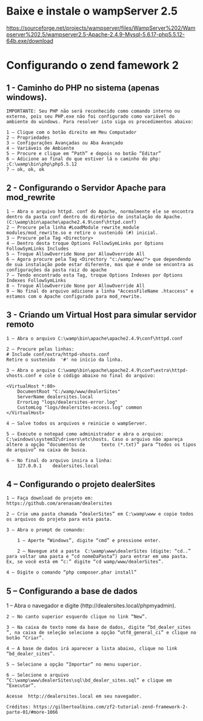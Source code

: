<h1>Baixe e instale o wampServer 2.5</h1>


https://sourceforge.net/projects/wampserver/files/WampServer%202/Wampserver%202.5/wampserver2.5-Apache-2.4.9-Mysql-5.6.17-php5.5.12-64b.exe/download


<h1>Configurando o zend famework 2</h1>
	<h2>1 - Caminho do PHP no sistema (apenas windows).</h2>	
	
	IMPORTANTE: Seu PHP não será reconhecido como comando interno ou externo, pois seu PHP.exe não foi configurado como variável do ambiente do windows. Para resolver isto siga os procedimentos abaixo:
	
	1 – Clique com o botão direito em Meu Computador
	2 – Propriedades
	3 – Configurações Avançadas ou Aba Avançado
	4 – Variáveis de Ambiente
	5 – Procure e clique em “Path” e depois no botão “Editar”
	6 – Adicione ao final do que estiver lá o caminho do php: ;C:\wamp\bin\php\php5.5.12
	7 – ok, ok, ok

<h2>2 - Configurando o Servidor Apache para mod_rewrite</h2>
	
	1 – Abra o arquivo httpd. conf do Apache, normalmente ele se encontra dentro da pasta conf dentro do diretório de instalação do Apache. (C:\wamp\bin\apache\apache2.4.9\conf\httpd.conf)
	2 – Procure pela linha #LoadModule rewrite_module modules/mod_rewrite.so e retire o sustenido (#) inicial.
	3 – Procure pela Tag <Directory>
	4 – Dentro desta troque Options FollowSymLinks por Options FollowSymLinks Includes
	5 – Troque AllowOverride None por AllowOverride All
	6 – Agora procure pela Tag <Directory "c:/wamp/www/"> que dependendo de sua instalação pode estar diferente, mas que é onde se encontra as configurações da pasta raiz do apache
	7 – Tendo encontrado esta Tag, troque Options Indexes por Options Indexes FollowSymLinks
	8 – Troque AllowOverride None por AllowOverride All
	9 – No final do arquivo adicione a linha "AccessFileName .htaccess" e estamos com o Apache configurado para mod_rewrite.


<h2>3 - Criando um Virtual Host para simular servidor remoto</h2>
	
	1 – Abra o arquivo C:\wamp\bin\apache\apache2.4.9\conf\httpd.conf
	
	2 – Procure pelas linhas: 
	# Include conf/extra/httpd-vhosts.conf
	Retire o sustenido  '#' no início da linha.

	3 – Abra o arquivo C:\wamp\bin\apache\apache2.4.9\conf\extra\httpd-vhosts.conf e cole o código abaixo no final do arquivo: 
	
	<VirtualHost *:80>
	    DocumentRoot "C:/wamp/www/dealerSites"
	    ServerName dealersites.local
	    ErrorLog "logs/dealersites-error.log"
	    CustomLog "logs/dealersites-access.log" common
	</VirtualHost>

	4 – Salve todos os arquivos e reinicie o wampServer.

	5 – Execute o notepad como administrador e abra o arquivo: C:\windows\system32\drivers\etc\hosts. Caso o arquivo não apareça altere a opção “documentos de 		texto (*.txt)” para “todos os tipos de arquivo” na caixa de busca. 
	
	6 – No final do arquivo insira a linha: 
		127.0.0.1    dealersites.local
	
<h2>4 – Configurando o projeto dealerSites</h2>
	
	1 – Faça download do projeto em:
	https://github.com/arenasam/dealersites
	
	2 – Crie uma pasta chamada “dealerSites” em C:\wamp\www e copie todos os arquivos do projeto para esta pasta.
	
	3 – Abra o prompt de comando:
		
		1 – Aperte “Windows”, digite “cmd” e pressione enter.
		
		2 – Navegue até a pasta  C:\wamp\www\dealerSites (digite: “cd..” para voltar uma pasta e “cd nomeDaPasta”) para entrar em uma pasta. Ex, se você está em “c:” digite “cd wamp/www/dealerSites”.
		
	4 – Digite o comando “php composer.phar install”

<h2>5 – Configurando a base de dados</h2>
	1 – Abra o navegador e digite (http://dealersites.local/phpmyadmin).
	
	2 – No canto superior esquerdo clique no link “New”.
	
	3 – Na caixa de texto nome da base de dados, digite “bd_dealer_sites ”, na caixa de seleção selecione a opção “utf8_general_ci” e clique no botão “Criar”.
	
	4 – A base de dados irá aparecer a lista abaixo, clique no link “bd_dealer_sites”.
	
	5 – Selecione a opção “Importar” no menu superior.
	
	6 – Selecione o arquivo “C:\wamp\www\dealerSites\sql\bd_dealer_sites.sql” e clique em “Executar”.

	Acesse  http://dealersites.local em seu navegador.

	Créditos: https://gilbertoalbino.com/zf2-tutorial-zend-framework-2-parte-01/#more-1066
